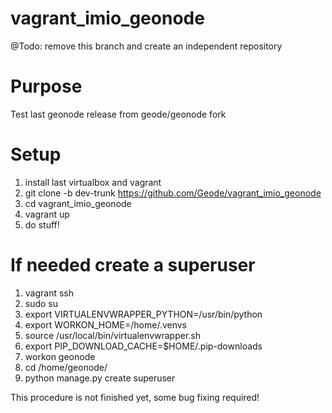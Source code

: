 vagrant_imio_geonode
====================

@Todo: remove this branch and create an independent repository


Purpose
=======

Test last geonode release from geode/geonode fork


Setup
=====


1. install last virtualbox and vagrant
2. git clone -b dev-trunk https://github.com/Geode/vagrant_imio_geonode
3. cd vagrant_imio_geonode
4. vagrant up
5. do stuff!


If needed create a superuser
============================

1. vagrant ssh
2. sudo su
3. export VIRTUALENVWRAPPER_PYTHON=/usr/bin/python
4. export WORKON_HOME=/home/.venvs
5. source /usr/local/bin/virtualenvwrapper.sh
6. export PIP_DOWNLOAD_CACHE=$HOME/.pip-downloads
7. workon geonode
8. cd /home/geonode/
8. python manage.py create superuser

This procedure is not finished yet, some bug fixing required!

